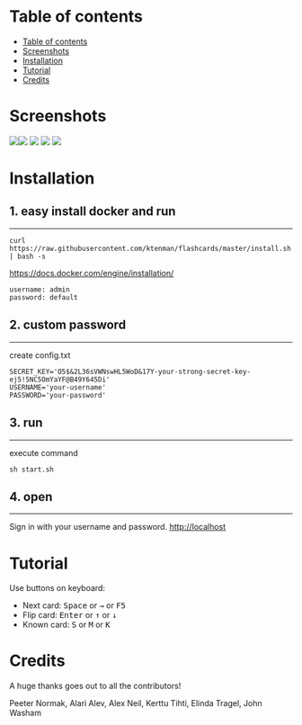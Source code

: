 Table of contents
=================

  * [Table of contents](#table-of-contents)
  * [Screenshots](#screenshots)
  * [Installation](#installation)
  * [Tutorial](#tutorial)
  * [Credits](#credits)
    
Screenshots
===========
![](https://github.com/ktenman/flashcards/blob/master/screenshots/6d9215e6a27f.png?raw=true)![](https://github.com/ktenman/flashcards/blob/master/screenshots/30c53c9b970e.png?raw=true)
![](https://github.com/ktenman/flashcards/blob/master/screenshots/871a34544d02.png?raw=true)
![](https://github.com/ktenman/flashcards/blob/master/screenshots/966a38d713fa.png?raw=true)
![](https://github.com/ktenman/flashcards/blob/master/screenshots/9a485e5426be.png?raw=true)

Installation
============

## 1. easy install docker and run
-------------------
```
curl https://raw.githubusercontent.com/ktenman/flashcards/master/install.sh | bash -s
```
https://docs.docker.com/engine/installation/
```
username: admin
password: default
```

## 2. custom password
---------------------
create config.txt
```
SECRET_KEY='O5$&2L36sVWNswHL5WoD&17Y-your-strong-secret-key-ej5!5NC5OmYaYF@B49Y645Di'
USERNAME='your-username'
PASSWORD='your-password'
```
## 3. run
--------
execute command
```
sh start.sh
```
## 4. open
---------
Sign in with your username and password.
[http://localhost](http://localhost)

Tutorial
========
Use buttons on keyboard:
* Next card: <kbd>Space</kbd> or <kbd>&rarr;</kbd> or <kbd>F5</kbd>
* Flip card: <kbd>Enter</kbd> or <kbd>	&#x2191;</kbd> or <kbd>&#x2193;</kbd>
* Known card: <kbd>S</kbd> or <kbd>M</kbd> or <kbd>K</kbd>

Credits
=======
A huge thanks goes out to all the contributors!

Peeter Normak, Alari Alev, Alex Neil, Kerttu Tihti, Elinda Tragel, John Washam


